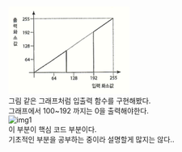 ![img](../images/img.png)  
그림 같은 그래프처럼 입출력 함수를 구현해봤다.  
그래프에서 100~192 까지는 0을 출력해야한다.  
![img1](../image/img1.png)  
이 부분이 핵심 코드 부분이다.  
기초적인 부분을 공부하는 중이라 설명할게 많지는 않다..  
